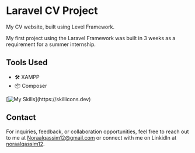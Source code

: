 # Laravel CV Project
My CV website, built using Level Framework.

My first project using the Laravel Framework was built in 3 weeks as a requirement for a summer internship.

## Tools Used
- 🛠️ XAMPP
- 📦 Composer

[![My Skills](https://skillicons.dev/icons?i=js,html,css,laravel,github,sublime,)](https://skillicons.dev)

## Contact
For inquiries, feedback, or collaboration opportunities, feel free to reach out to me at [Noraalqassim12@gmail.com](mailto:Noraalqassim12@gmail.com) or connect with me on LinkidIn at [noraalqassim12](https://linkedin.com/in/noraalqassim12).
